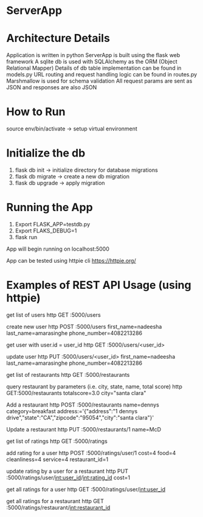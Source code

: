 # ServerApp

# Architecture Details

Application is written in python
ServerApp is built using the flask web framework
A sqlite db is used with SQLAlchemy as the ORM (Object Relational Mapper)
Details of db table implementation can be found in models.py
URL routing and request handling logic can be found in routes.py
Marshmallow is used for schema validation
All request params are sent as JSON and responses are also JSON

# How to Run
source env/bin/activate -> setup virtual environment

# Initialize the db
1. flask db init -> initialize directory for database migrations
2. flask db migrate -> create a new db migration
3. flask db upgrade -> apply migration

# Running the App
1. Export FLASK_APP=testdb.py
2. Export FLAKS_DEBUG=1
3. flask run

App will begin running on localhost:5000

App can be tested using httpie cli
https://httpie.org/

# Examples of REST API Usage (using httpie)
get list of users
http GET :5000/users

create new user
http POST :5000/users first_name=nadeesha last_name=amarasinghe phone_number=4082213286

get user with user.id = user_id
http GET :5000/users/<user_id>

update user
http PUT :5000/users/<user_id> first_name=nadeesha last_name=amarasinghe phone_number=4082213286

get list of restaurants
http GET :5000/restaurants

query restaurant by parameters (i.e. city, state, name, total score)
http GET:5000/restaurants totalscore=3.0 city="santa clara"

Add a restaurant 
http POST :5000/restaurants name=dennys category=breakfast address:='{"address":"1 dennys drive","state":"CA","zipcode":"95054","city":"santa clara"}'

Update a restaurant 
http PUT :5000/restaurants/1 name=McD 

get list of ratings
http GET :5000/ratings

add rating for a user
http POST :5000/ratings/user/1 cost=4 food=4 cleanliness=4 service=4 restaurant_id=1

update rating by a user for a restaurant
http PUT :5000/ratings/user/<int:user_id>/<int:rating_id> cost=1

get all ratings for a user
http GET :5000/ratings/user/<int:user_id>

get all ratings for a restaurant
http GET :5000/ratings/restaurant/<int:restaurant_id>
